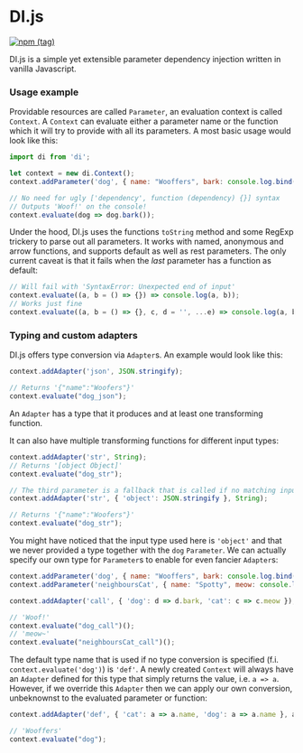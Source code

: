 # DI.js

[![npm (tag)](https://img.shields.io/npm/v/@halfbit/di/latest.svg)][npm-link]

DI.js is a simple yet extensible parameter dependency injection written in vanilla Javascript.

### Usage example

Providable resources are called `Parameter`, an evaluation context is called `Context`.
A `Context` can evaluate either a parameter name or the function which it will try to provide with all its parameters.
A most basic usage would look like this:
```js
import di from 'di';

let context = new di.Context();
context.addParameter('dog', { name: "Wooffers", bark: console.log.bind(window, 'Woof!') });

// No need for ugly ['dependency', function (dependency) {}] syntax
// Outputs 'Woof!' on the console!
context.evaluate(dog => dog.bark());
```
Under the hood, DI.js uses the functions `toString` method and some RegExp trickery to parse out all parameters.
It works with named, anonymous and arrow functions, and supports default as well as rest parameters.
The only current caveat is that it fails when the *last* parameter has a function as default:
```js
// Will fail with 'SyntaxError: Unexpected end of input'
context.evaluate((a, b = () => {}) => console.log(a, b));
// Works just fine
context.evaluate((a, b = () => {}, c, d = '', ...e) => console.log(a, b, c, d, e));
```

### Typing and custom adapters
DI.js offers type conversion via `Adapter`s.
An example would look like this:
```js
context.addAdapter('json', JSON.stringify);

// Returns '{"name":"Woofers"}'
context.evaluate("dog_json");
```

An `Adapter` has a type that it produces and at least one transforming function.

It can also have multiple transforming functions for different input types:
```js
context.addAdapter('str', String);
// Returns '[object Object]'
context.evaluate("dog_str");

// The third parameter is a fallback that is called if no matching input type is found
context.addAdapter('str', { 'object': JSON.stringify }, String);

// Returns '{"name":"Woofers"}'
context.evaluate("dog_str");
```

You might have noticed that the input type used here is `'object'` and that we never provided a type together with the `dog` `Parameter`.
We can actually specify our own type for `Parameter`s to enable for even fancier `Adapter`s:
```js
context.addParameter('dog', { name: "Wooffers", bark: console.log.bind(window, 'Woof!') }, 'dog');
context.addParameter('neighboursCat', { name: "Spotty", meow: console.log.bind(window, 'meow~') }, 'cat');

context.addAdapter('call', { 'dog': d => d.bark, 'cat': c => c.meow });

// 'Woof!'
context.evaluate("dog_call")();
// 'meow~'
context.evaluate("neighboursCat_call")();
```

The default type name that is used if no type conversion is specified (f.i. `context.evaluate('dog')`) is `'def'`.
A newly created `Context` will always have an `Adapter` defined for this type that simply returns the value, i.e. `a => a`.
However, if we override this `Adapter` then we can apply our own conversion, unbeknownst to the evaluated parameter or function:
```js
context.addAdapter('def', { 'cat': a => a.name, 'dog': a => a.name }, a => a);

// 'Wooffers'
context.evaluate("dog");
```


[npm-link]: https://www.npmjs.com/package/@halfbit/di